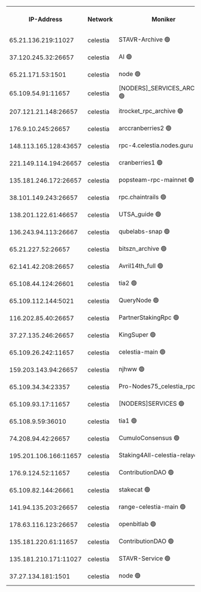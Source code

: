 


<table><tr><th>IP-Address</th><th>Network</th><th>Moniker</th><th>Latest Block Height</th><th>Earliest Block Height</th><th>Catching Up</th><th>Tx Index</th><th>Voting Power</th><th>Scan Time</th></tr><tr><td>65.21.136.219:11027</td><td>celestia</td><td>STAVR-Archive 🟢</td><td>2490537</td><td>1</td><td>False</td><td>on</td><td>0</td><td>2024-10-04T17:55:37.364071445UTC</td></tr><tr><td>37.120.245.32:26657</td><td>celestia</td><td>AI 🟢</td><td>2490537</td><td>1</td><td>False</td><td>off</td><td>0</td><td>2024-10-04T17:55:37.761410592UTC</td></tr><tr><td>65.21.171.53:1501</td><td>celestia</td><td>node 🟢</td><td>2490537</td><td>1</td><td>False</td><td>on</td><td>0</td><td>2024-10-04T17:55:40.243389111UTC</td></tr><tr><td>65.109.54.91:11657</td><td>celestia</td><td>[NODERS]_SERVICES_ARCHIVE 🟢</td><td>2490541</td><td>1</td><td>False</td><td>on</td><td>0</td><td>2024-10-04T17:56:21.879554893UTC</td></tr><tr><td>207.121.21.148:26657</td><td>celestia</td><td>itrocket_rpc_archive 🟢</td><td>2490541</td><td>1</td><td>False</td><td>on</td><td>0</td><td>2024-10-04T17:56:22.715848226UTC</td></tr><tr><td>176.9.10.245:26657</td><td>celestia</td><td>arccranberries2 🟢</td><td>2490545</td><td>1</td><td>False</td><td>on</td><td>0</td><td>2024-10-04T17:57:07.501166045UTC</td></tr><tr><td>148.113.165.128:43657</td><td>celestia</td><td>rpc-4.celestia.nodes.guru 🟢</td><td>2490547</td><td>1</td><td>False</td><td>on</td><td>0</td><td>2024-10-04T17:57:27.078922121UTC</td></tr><tr><td>221.149.114.194:26657</td><td>celestia</td><td>cranberries1 🟢</td><td>2490548</td><td>1</td><td>False</td><td>on</td><td>0</td><td>2024-10-04T17:57:40.807865480UTC</td></tr><tr><td>135.181.246.172:26657</td><td>celestia</td><td>popsteam-rpc-mainnet 🟢</td><td>2490555</td><td>1</td><td>False</td><td>on</td><td>0</td><td>2024-10-04T17:58:56.433651838UTC</td></tr><tr><td>38.101.149.243:26657</td><td>celestia</td><td>rpc.chaintrails 🟢</td><td>2490556</td><td>1</td><td>False</td><td>on</td><td>0</td><td>2024-10-04T17:59:14.089716532UTC</td></tr><tr><td>138.201.122.61:46657</td><td>celestia</td><td>UTSA_guide 🟢</td><td>2490560</td><td>1</td><td>False</td><td>on</td><td>0</td><td>2024-10-04T17:59:47.870585866UTC</td></tr><tr><td>136.243.94.113:26667</td><td>celestia</td><td>qubelabs-snap 🟢</td><td>2490562</td><td>1</td><td>False</td><td>on</td><td>0</td><td>2024-10-04T18:00:19.769992594UTC</td></tr><tr><td>65.21.227.52:26657</td><td>celestia</td><td>bitszn_archive 🟢</td><td>2490567</td><td>1</td><td>False</td><td>on</td><td>0</td><td>2024-10-04T18:01:18.799757524UTC</td></tr><tr><td>62.141.42.208:26657</td><td>celestia</td><td>Avril14th_full 🟢</td><td>2490573</td><td>1</td><td>False</td><td>on</td><td>0</td><td>2024-10-04T18:02:35.768315631UTC</td></tr><tr><td>65.108.44.124:26601</td><td>celestia</td><td>tia2 🟢</td><td>2371494</td><td>339581</td><td>False</td><td>on</td><td>0</td><td>2024-10-04T17:55:55.102595780UTC</td></tr><tr><td>65.109.112.144:5021</td><td>celestia</td><td>QueryNode 🟢</td><td>2371494</td><td>1406226</td><td>False</td><td>off</td><td>0</td><td>2024-10-04T18:00:00.628495816UTC</td></tr><tr><td>116.202.85.40:26657</td><td>celestia</td><td>PartnerStakingRpc 🟢</td><td>2371494</td><td>1588231</td><td>False</td><td>on</td><td>0</td><td>2024-10-04T17:55:57.486750756UTC</td></tr><tr><td>37.27.135.246:26657</td><td>celestia</td><td>KingSuper 🟢</td><td>2371494</td><td>1814358</td><td>False</td><td>off</td><td>0</td><td>2024-10-04T17:56:50.683567286UTC</td></tr><tr><td>65.109.26.242:11657</td><td>celestia</td><td>celestia-main 🟢</td><td>2490561</td><td>2362846</td><td>False</td><td>on</td><td>0</td><td>2024-10-04T18:00:03.110269906UTC</td></tr><tr><td>159.203.143.94:26657</td><td>celestia</td><td>njhww 🟢</td><td>2490549</td><td>2369588</td><td>False</td><td>off</td><td>0</td><td>2024-10-04T17:57:50.614408243UTC</td></tr><tr><td>65.109.34.34:23357</td><td>celestia</td><td>Pro-Nodes75_celestia_rpc 🟢</td><td>2490555</td><td>2370181</td><td>False</td><td>on</td><td>0</td><td>2024-10-04T17:58:56.030479689UTC</td></tr><tr><td>65.109.93.17:11657</td><td>celestia</td><td>[NODERS]SERVICES 🟢</td><td>2490558</td><td>2371581</td><td>False</td><td>on</td><td>0</td><td>2024-10-04T17:59:30.319754622UTC</td></tr><tr><td>65.108.9.59:36010</td><td>celestia</td><td>tia1 🟢</td><td>2490542</td><td>2372045</td><td>False</td><td>on</td><td>0</td><td>2024-10-04T17:56:29.444197885UTC</td></tr><tr><td>74.208.94.42:26657</td><td>celestia</td><td>CumuloConsensus 🟢</td><td>2490548</td><td>2384001</td><td>False</td><td>on</td><td>0</td><td>2024-10-04T17:57:45.771393297UTC</td></tr><tr><td>195.201.106.166:11657</td><td>celestia</td><td>Staking4All-celestia-relayer 🟢</td><td>2490575</td><td>2399575</td><td>False</td><td>off</td><td>0</td><td>2024-10-04T18:02:50.985293671UTC</td></tr><tr><td>176.9.124.52:11657</td><td>celestia</td><td>ContributionDAO 🟢</td><td>2490567</td><td>2419178</td><td>False</td><td>on</td><td>0</td><td>2024-10-04T18:01:18.352391995UTC</td></tr><tr><td>65.109.82.144:26661</td><td>celestia</td><td>stakecat 🟢</td><td>2490557</td><td>2458001</td><td>False</td><td>on</td><td>0</td><td>2024-10-04T17:59:28.979939722UTC</td></tr><tr><td>141.94.135.203:26657</td><td>celestia</td><td>range-celestia-main 🟢</td><td>2490539</td><td>2466958</td><td>False</td><td>on</td><td>0</td><td>2024-10-04T17:56:00.364501098UTC</td></tr><tr><td>178.63.116.123:26657</td><td>celestia</td><td>openbitlab 🟢</td><td>2490540</td><td>2479826</td><td>False</td><td>on</td><td>0</td><td>2024-10-04T17:56:13.119284327UTC</td></tr><tr><td>135.181.220.61:11657</td><td>celestia</td><td>ContributionDAO 🟢</td><td>2490552</td><td>2485337</td><td>False</td><td>off</td><td>0</td><td>2024-10-04T17:58:28.732141215UTC</td></tr><tr><td>135.181.210.171:11027</td><td>celestia</td><td>STAVR-Service 🟢</td><td>2490539</td><td>2488501</td><td>False</td><td>on</td><td>0</td><td>2024-10-04T17:55:57.900879204UTC</td></tr><tr><td>37.27.134.181:1501</td><td>celestia</td><td>node 🟢</td><td>2490550</td><td>2490519</td><td>False</td><td>off</td><td>0</td><td>2024-10-04T17:58:01.532989546UTC</td></tr></table>